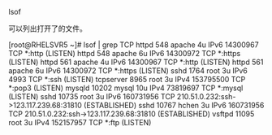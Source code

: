 lsof

可以列出打开了的文件。

[root@RHELSVR5 ~]# lsof | grep TCP
httpd       548    apache    4u     IPv6   14300967    TCP *:http (LISTEN)
httpd       548    apache    6u     IPv6   14300972    TCP *:https (LISTEN)
httpd       561    apache    4u     IPv6   14300967    TCP *:http (LISTEN)
httpd       561    apache    6u     IPv6   14300972    TCP *:https (LISTEN)
sshd       1764      root    3u     IPv6       4993    TCP *:ssh (LISTEN)
tcpserver  8965      root    3u     IPv4  153795500    TCP *:pop3 (LISTEN)
mysqld    10202     mysql   10u     IPv4   73819697    TCP *:mysql (LISTEN)
sshd      10735      root    3u     IPv6  160731956    TCP 210.51.0.232:ssh->123.117.239.68:31810 (ESTABLISHED)
sshd      10767     hchen    3u     IPv6  160731956    TCP 210.51.0.232:ssh->123.117.239.68:31810 (ESTABLISHED)
vsftpd    11095      root    3u     IPv4  152157957    TCP *:ftp (LISTEN)


